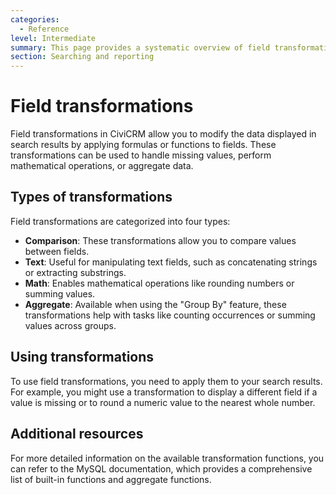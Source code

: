 ```yaml
---
categories:
  - Reference
level: Intermediate
summary: This page provides a systematic overview of field transformations in CiviCRM, explaining how to apply formulas to fields in search results for tasks like displaying alternative fields or performing calculations.
section: Searching and reporting
---
```


# Field transformations

Field transformations in CiviCRM allow you to modify the data displayed in search results by applying formulas or functions to fields. These transformations can be used to handle missing values, perform mathematical operations, or aggregate data.

## Types of transformations

Field transformations are categorized into four types:

- **Comparison**: These transformations allow you to compare values between fields.
- **Text**: Useful for manipulating text fields, such as concatenating strings or extracting substrings.
- **Math**: Enables mathematical operations like rounding numbers or summing values.
- **Aggregate**: Available when using the "Group By" feature, these transformations help with tasks like counting occurrences or summing values across groups.

## Using transformations

To use field transformations, you need to apply them to your search results. For example, you might use a transformation to display a different field if a value is missing or to round a numeric value to the nearest whole number.

## Additional resources

For more detailed information on the available transformation functions, you can refer to the MySQL documentation, which provides a comprehensive list of built-in functions and aggregate functions.

<!--
Source: https://docs.civicrm.org/some/page/
 -->

<!--
Suggestion: This page could benefit from a companion tutorial or guide that provides step
-by-step instructions on how to apply these transformations in real-world scenarios. -->
